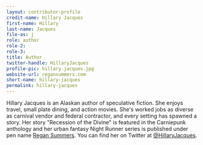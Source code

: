 ```yaml
---
layout: contributor-profile
credit-name: Hillary Jacques
first-name: Hillary
last-name: Jacques
file-as: j
role: author
role-2:
role-3:
title: Author
twitter-handle: HillaryJacques
profile-pic: hillary-jacques.jpg
website-url: regansummers.com
short-name: hillary-jacques
permalink: hillary-jacques
---
```

Hillary Jacques is an Alaskan author of speculative fiction. She enjoys travel, small plate dining, and action movies. She's worked jobs as diverse as carnival vendor and federal contractor, and every setting has spawned a story. Her story "Recession of the Divine" is featured in the Carniepunk anthology and her urban fantasy Night Runner series is published under pen name [Regan Summers](http://regansummers.com/). You can find her on Twitter at [@HillaryJacques](https://twitter.com/HillaryJacques).
